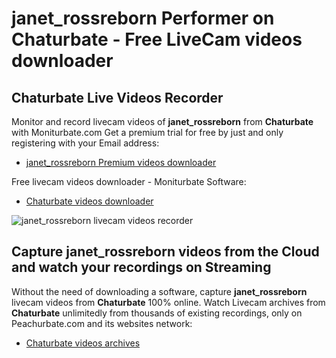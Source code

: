 # janet_rossreborn Performer on Chaturbate - Free LiveCam videos downloader

## Chaturbate Live Videos Recorder

Monitor and record livecam videos of **janet_rossreborn** from **Chaturbate** with Moniturbate.com
Get a premium trial for free by just and only registering with your Email address:
* [janet_rossreborn Premium videos downloader](https://moniturbate.com/request-demo-licence-key.html)

Free livecam videos downloader - Moniturbate Software:
* [Chaturbate videos downloader](https://moniturbate.com/moniturbate-download-software.html)

![janet_rossreborn livecam videos recorder](https://peachurnet.com/templates/moniturbate-software.png)


## Capture janet_rossreborn videos from the Cloud and watch your recordings on Streaming

Without the need of downloading a software, capture **janet_rossreborn** livecam videos from **Chaturbate** 100% online.
Watch Livecam archives from **Chaturbate** unlimitedly from thousands of existing recordings, only on Peachurbate.com and its websites network:
* [Chaturbate videos archives](https://peachurnet.com/)
